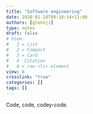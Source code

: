 ```yaml
---
title: "Software engineering"
date: 2020-01-10T00:18:14+11:00
authors: [glennji]
type: notes
draft: false
# View.
#   1 = List
#   2 = Compact
#   3 = Card
#   4  Citation
#   6 = raw <li> element
view: 6
crosslink: "true"
categories: []
tags: []
---
```

Code, code, codey-code.
